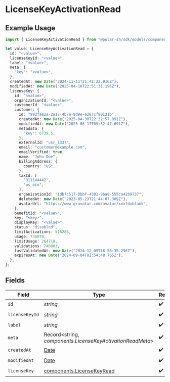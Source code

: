 # LicenseKeyActivationRead

## Example Usage

```typescript
import { LicenseKeyActivationRead } from "@polar-sh/sdk/models/components/licensekeyactivationread.js";

let value: LicenseKeyActivationRead = {
  id: "<value>",
  licenseKeyId: "<value>",
  label: "<value>",
  meta: {
    "key": "<value>",
  },
  createdAt: new Date("2024-11-11T21:41:22.916Z"),
  modifiedAt: new Date("2025-04-10T22:51:31.196Z"),
  licenseKey: {
    id: "<value>",
    organizationId: "<value>",
    customerId: "<value>",
    customer: {
      id: "992fae2a-2a17-4b7a-8d9e-e287cf90131b",
      createdAt: new Date("2025-04-30T22:32:57.891Z"),
      modifiedAt: new Date("2025-06-17T09:52:47.691Z"),
      metadata: {
        "key": 6739.5,
      },
      externalId: "usr_1337",
      email: "customer@example.com",
      emailVerified: true,
      name: "John Doe",
      billingAddress: {
        country: "US",
      },
      taxId: [
        "911144442",
        "us_ein",
      ],
      organizationId: "1dbfc517-0bbf-4301-9ba8-555ca42b9737",
      deletedAt: new Date("2023-05-23T21:44:07.309Z"),
      avatarUrl: "https://www.gravatar.com/avatar/xxx?d=blank",
    },
    benefitId: "<value>",
    key: "<key>",
    displayKey: "<value>",
    status: "disabled",
    limitActivations: 516286,
    usage: 736079,
    limitUsage: 264718,
    validations: 746803,
    lastValidatedAt: new Date("2024-12-09T16:56:35.296Z"),
    expiresAt: new Date("2024-09-04T02:54:48.765Z"),
  },
};
```

## Fields

| Field                                                                                         | Type                                                                                          | Required                                                                                      | Description                                                                                   |
| --------------------------------------------------------------------------------------------- | --------------------------------------------------------------------------------------------- | --------------------------------------------------------------------------------------------- | --------------------------------------------------------------------------------------------- |
| `id`                                                                                          | *string*                                                                                      | :heavy_check_mark:                                                                            | N/A                                                                                           |
| `licenseKeyId`                                                                                | *string*                                                                                      | :heavy_check_mark:                                                                            | N/A                                                                                           |
| `label`                                                                                       | *string*                                                                                      | :heavy_check_mark:                                                                            | N/A                                                                                           |
| `meta`                                                                                        | Record<string, *components.LicenseKeyActivationReadMeta*>                                     | :heavy_check_mark:                                                                            | N/A                                                                                           |
| `createdAt`                                                                                   | [Date](https://developer.mozilla.org/en-US/docs/Web/JavaScript/Reference/Global_Objects/Date) | :heavy_check_mark:                                                                            | N/A                                                                                           |
| `modifiedAt`                                                                                  | [Date](https://developer.mozilla.org/en-US/docs/Web/JavaScript/Reference/Global_Objects/Date) | :heavy_check_mark:                                                                            | N/A                                                                                           |
| `licenseKey`                                                                                  | [components.LicenseKeyRead](../../models/components/licensekeyread.md)                        | :heavy_check_mark:                                                                            | N/A                                                                                           |